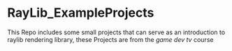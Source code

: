 # RayLib_ExampleProjects
This Repo includes some small projects that can serve as an introduction to raylib rendering library, these Projects are from the *game dev tv* course 
